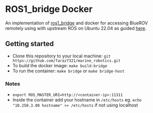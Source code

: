 # ROS1_bridge Docker
An implementation of [ros1_bridge][1] and docker for accessing BlueROV remotely using with upstream ROS on Ubuntu 22.04 as guided [here][2].
  

## Getting started

- Clone this repository to your local machine:
	````git https://github.com/faraz7321/marine_robotics.git````
- To build the docker image:
	````make build-bridge````
- To run the container:
	````make bridge```` or ````make bridge-host````
### Notes
- ````export ROS_MASTER_URI=http://<container-ip>:11311````
- Inside the container add your hostname in ````/etc/hosts```` 
	 eg. ````echo "10.250.3.00 hostname" >> /etc/hosts```` if not using localhost

[1]: https://github.com/ros2/ros1_bridge "ros1_bridge"
[2]: https://docs.ros.org/en/humble/How-To-Guides/Using-ros1_bridge-Jammy-upstream.html "here"
